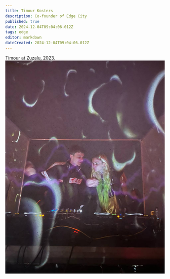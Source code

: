 ```yaml
---
title: Timour Kosters
description: Co-founder of Edge City
published: true
date: 2024-12-04T09:04:06.012Z
tags: edge
editor: markdown
dateCreated: 2024-12-04T09:04:06.012Z
---
```


Timour at Zuzalu, 2023.
![timour_deejaying.png](/timour_deejaying.png)